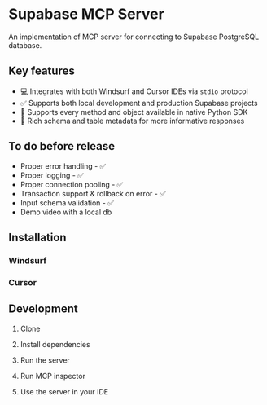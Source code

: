# Supabase MCP Server

An implementation of MCP server for connecting to Supabase PostgreSQL database.

## Key features
- 💻 Integrates with both Windsurf and Cursor IDEs via `stdio` protocol
- ✅ Supports both local development and production Supabase projects
- 🐍 Supports every method and object available in native Python SDK 
- 🤑 Rich schema and table metadata for more informative responses


## To do before release
- Proper error handling - ✅
- Proper logging - ✅
- Proper connection pooling - ✅
- Transaction support & rollback on error - ✅
- Input schema validation - ✅
- Demo video with a local db

## Installation

### Windsurf

### Cursor

## Development

1. Clone

2. Install dependencies

3. Run the server

4. Run MCP inspector

5. Use the server in your IDE


